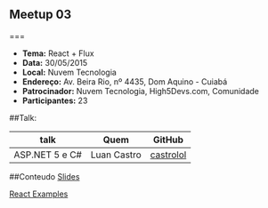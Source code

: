 ## Meetup 03
===
* **Tema:** React + Flux
* **Data:** 30/05/2015
* **Local:** Nuvem Tecnologia
* **Endereço:** Av. Beira Rio, nº 4435, Dom Aquino - Cuiabá
* **Patrocinador:** Nuvem Tecnologia, High5Devs.com, Comunidade
* **Participantes:** 23

##Talk:

| talk           | Quem          | GitHub
|----------------|---------------|---------------
| ASP.NET 5 e C# | Luan Castro | [castrolol](https://github.com/castrolol)

##Conteudo
[Slides](http://slides.com/castrolol/deck-3#/)

[React Examples](https://github.com/castrolol/react-examples)

